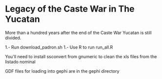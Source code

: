 Legacy of the Caste War in The Yucatan
====================================

More than a hundred years after the end of the Caste War Yucatan is still divided.

1.- Run download_padron.sh
1.- Use R to run run_all.R

You'll need to install ssconvert from gnumeric to clean the xls files from the listado nominal

GDF files for loading into gephi are in the gephi directory
